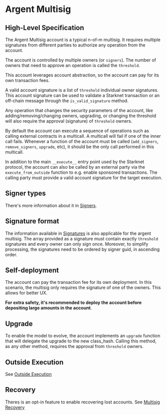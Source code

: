 # Argent Multisig

## High-Level Specification

The Argent Multisig account is a typical n-of-m multisig. It requires multiple signatures from different parties to authorize any operation from the account.

The account is controlled by multiple owners (or `signers`). The number of owners that need to approve an operation is called the `threshold`.

This account leverages account abstraction, so the account can pay for its own transaction fees.

A valid account signature is a list of `threshold` individual owner signatures. This account signature can be used to validate a Starknet transaction or an off-chain message through the `is_valid_signature` method.

Any operation that changes the security parameters of the account, like adding/removing/changing owners, upgrading, or changing the threshold will also require the approval (signature) of `threshold` owners.

By default the account can execute a sequence of operations such as calling external contracts in a multicall. A multicall will fail if one of the inner call fails. Whenever a function of the account must be called (`add_signers`, `remove_signers`, `upgrade`, etc), it should be the only call performed in this multicall.

In addition to the main `__execute__` entry point used by the Starknet protocol, the account can also be called by an external party via the `execute_from_outside` function to e.g. enable sponsored transactions. The calling party must provide a valid account signature for the target execution.

## Signer types

There's more information about it in [Signers](./signers_and_signatures.md#Multiple_Signer_Types).

## Signature format

The information available in [Signatures](./signers_and_signatures.md#Signatures) is also applicable for the argent multisig.
The array provided as a signature must contain exactly `threshold` signatures and every owner can only sign once. Moreover, to simplify processing, the signatures need to be ordered by signer guid, in ascending order.

## Self-deployment

The account can pay the transaction fee for its own deployment. In this scenario, the multisig only requires the signature of one of the owners.
This allows for better UX.

**For extra safety, it's recommended to deploy the account before depositing large amounts in the account**.

## Upgrade

To enable the model to evolve, the account implements an `upgrade` function that will delegate the upgrade to the new class_hash. Calling this method, as any other method, requires the approval from `threshold` owners.

## Outside Execution

See [Outside Execution](./outside_execution.md)

## Recovery

Theres is an opt-in feature to enable recovering lost accounts. See [Multisig Recovery](multisig_recovery.md)
